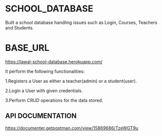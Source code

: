 # SCHOOL_DATABASE

Built a school database handling issues such as Login, Courses, Teachers and Students. 

# BASE_URL

https://lawal-school-database.herokuapp.com/

It perform the following functionalities:

1.Registers a User as either a teacher(admin) or a student(user).

2.Login a User with given credentials.

3.Perform CRUD operations for the data stored.

## API DOCUMENTATION 

https://documenter.getpostman.com/view/15869686/TzeWGT9u
